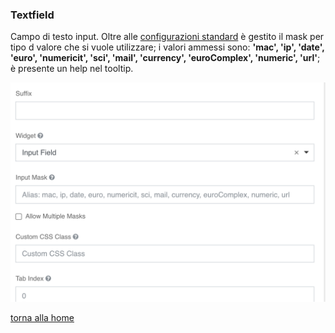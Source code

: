 ### Textfield
Campo di testo input. Oltre alle [configurazioni standard](../../base.md#Neicomponentisonogestiteleseguentiproprietà) è gestito il mask per tipo d valore che si vuole utilizzare; i valori ammessi sono: **'mac', 'ip', 'date', 'euro', 'numericit', 'sci', 'mail', 'currency', 'euroComplex', 'numeric', 'url'**; è presente un help nel tooltip.

![textfield](../../../img/componenti/base/textfield_img1.png "textfield")

[torna alla home](../../index.md)
